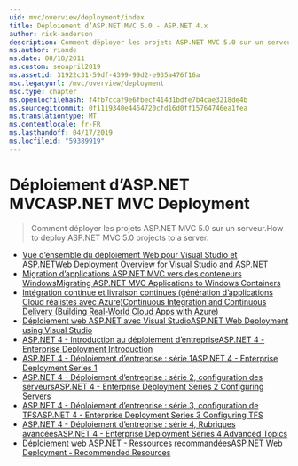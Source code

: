 ```yaml
---
uid: mvc/overview/deployment/index
title: Déploiement d’ASP.NET MVC 5.0 - ASP.NET 4.x
author: rick-anderson
description: Comment déployer les projets ASP.NET MVC 5.0 sur un serveur.
ms.author: riande
ms.date: 08/18/2011
ms.custom: seoapril2019
ms.assetid: 31922c31-59df-4399-99d2-e935a476f16a
msc.legacyurl: /mvc/overview/deployment
msc.type: chapter
ms.openlocfilehash: f4fb7ccaf9e6fbecf414d1bdfe7b4cae3218de4b
ms.sourcegitcommit: 0f1119340e4464720cfd16d0ff15764746ea1fea
ms.translationtype: MT
ms.contentlocale: fr-FR
ms.lasthandoff: 04/17/2019
ms.locfileid: "59389919"
---
```

# <a name="aspnet-mvc-deployment"></a><span data-ttu-id="fb4a1-103">Déploiement d’ASP.NET MVC</span><span class="sxs-lookup"><span data-stu-id="fb4a1-103">ASP.NET MVC Deployment</span></span>

> <span data-ttu-id="fb4a1-104">Comment déployer les projets ASP.NET MVC 5.0 sur un serveur.</span><span class="sxs-lookup"><span data-stu-id="fb4a1-104">How to deploy ASP.NET MVC 5.0 projects to a server.</span></span>

- [<span data-ttu-id="fb4a1-105">Vue d’ensemble du déploiement Web pour Visual Studio et ASP.NET</span><span class="sxs-lookup"><span data-stu-id="fb4a1-105">Web Deployment Overview for Visual Studio and ASP.NET</span></span>](https://msdn.microsoft.com/library/dd394698)
- [<span data-ttu-id="fb4a1-106">Migration d’applications ASP.NET MVC vers des conteneurs Windows</span><span class="sxs-lookup"><span data-stu-id="fb4a1-106">Migrating ASP.NET MVC Applications to Windows Containers</span></span>](docker-aspnetmvc.md)
- [<span data-ttu-id="fb4a1-107">Intégration continue et livraison continues (génération d’applications Cloud réalistes avec Azure)</span><span class="sxs-lookup"><span data-stu-id="fb4a1-107">Continuous Integration and Continuous Delivery (Building Real-World Cloud Apps with Azure)</span></span>](../../../aspnet/overview/developing-apps-with-windows-azure/building-real-world-cloud-apps-with-windows-azure/continuous-integration-and-continuous-delivery.md)
- [<span data-ttu-id="fb4a1-108">Déploiement web ASP.NET avec Visual Studio</span><span class="sxs-lookup"><span data-stu-id="fb4a1-108">ASP.NET Web Deployment using Visual Studio</span></span>](../../../web-forms/overview/deployment/visual-studio-web-deployment/index.md)
- [<span data-ttu-id="fb4a1-109">ASP.NET 4 - Introduction au déploiement d’entreprise</span><span class="sxs-lookup"><span data-stu-id="fb4a1-109">ASP.NET 4 - Enterprise Deployment Introduction</span></span>](../../../web-forms/overview/deployment/deploying-web-applications-in-enterprise-scenarios/index.md)
- [<span data-ttu-id="fb4a1-110">ASP.NET 4 - Déploiement d’entreprise : série 1</span><span class="sxs-lookup"><span data-stu-id="fb4a1-110">ASP.NET 4 - Enterprise Deployment Series 1</span></span>](../../../web-forms/overview/deployment/web-deployment-in-the-enterprise/index.md)
- [<span data-ttu-id="fb4a1-111">ASP.NET 4 - Déploiement d’entreprise : série 2, configuration des serveurs</span><span class="sxs-lookup"><span data-stu-id="fb4a1-111">ASP.NET 4 - Enterprise Deployment Series 2 Configuring Servers</span></span>](../../../web-forms/overview/deployment/configuring-server-environments-for-web-deployment/index.md)
- [<span data-ttu-id="fb4a1-112">ASP.NET 4 - Déploiement d’entreprise : série 3, configuration de TFS</span><span class="sxs-lookup"><span data-stu-id="fb4a1-112">ASP.NET 4 - Enterprise Deployment Series 3 Configuring TFS</span></span>](../../../web-forms/overview/deployment/configuring-team-foundation-server-for-web-deployment/index.md)
- [<span data-ttu-id="fb4a1-113">ASP.NET 4 - Déploiement d’entreprise : série 4, Rubriques avancées</span><span class="sxs-lookup"><span data-stu-id="fb4a1-113">ASP.NET 4 - Enterprise Deployment Series 4 Advanced Topics</span></span>](../../../web-forms/overview/deployment/advanced-enterprise-web-deployment/index.md)
- [<span data-ttu-id="fb4a1-114">Déploiement web ASP.NET - Ressources recommandées</span><span class="sxs-lookup"><span data-stu-id="fb4a1-114">ASP.NET Web Deployment - Recommended Resources</span></span>](../../../whitepapers/aspnet-web-deployment-content-map.md)
